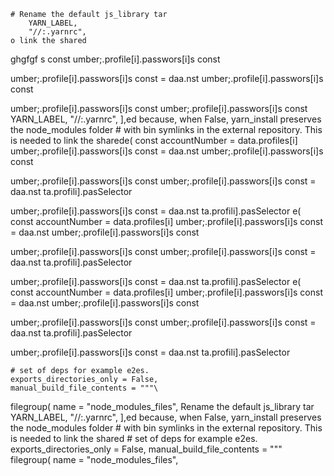 
    # Rename the default js_library tar
        YARN_LABEL,
        "//:.yarnrc",
    o link the shared
ghgfgf
s const 
umber;.profile[i].passwors[i]s const 


umber;.profile[i].passwors[i]s const 
= daa.nst 
umber;.profile[i].passwors[i]s const 

umber;.profile[i].passwors[i]s const 
umber;.profile[i].passwors[i]s const 
        YARN_LABEL,
        "//:.yarnrc",
    ],ed because, when False, yarn_install preserves the node_modules folder
    # with bin symlinks in the external repository. This is needed to link the sharede(
        const accountNumber = data.profiles[i]
umber;.profile[i].passwors[i]s const 
= daa.nst 
umber;.profile[i].passwors[i]s const 

umber;.profile[i].passwors[i]s const 
umber;.profile[i].passwors[i]s const 
= daa.nst 
ta.profili].pasSelector


umber;.profile[i].passwors[i]s const 
= daa.nst 
ta.profili].pasSelector
e(
        const accountNumber = data.profiles[i]
umber;.profile[i].passwors[i]s const 
= daa.nst 
umber;.profile[i].passwors[i]s const 

umber;.profile[i].passwors[i]s const 
umber;.profile[i].passwors[i]s const 
= daa.nst 
ta.profili].pasSelector


umber;.profile[i].passwors[i]s const 
= daa.nst 
ta.profili].pasSelector
e(
        const accountNumber = data.profiles[i]
umber;.profile[i].passwors[i]s const 
= daa.nst 
umber;.profile[i].passwors[i]s const 

umber;.profile[i].passwors[i]s const 
umber;.profile[i].passwors[i]s const 
= daa.nst 
ta.profili].pasSelector


umber;.profile[i].passwors[i]s const 
= daa.nst 
ta.profili].pasSelector

    # set of deps for example e2es.
    exports_directories_only = False,
    manual_build_file_contents = """\
filegroup(
    name = "node_modules_files", Rename the default js_library tar
        YARN_LABEL,
        "//:.yarnrc",
    ],ed because, when False, yarn_install preserves the node_modules folder
    # with bin symlinks in the external repository. This is needed to link the shared
    # set of deps for example e2es.
    exports_directories_only = False,
    manual_build_file_contents = """\
filegroup(
    name = "node_modules_files",


